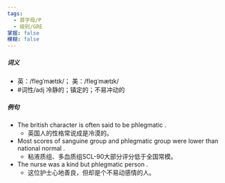 ```yaml
---
tags:
  - 首字母/P
  - 级别/GRE
掌握: false
模糊: false
---
```

##### 词义
- 英：/fleɡˈmætɪk/； 美：/fleɡˈmætɪk/
- #词性/adj  冷静的；镇定的；不易冲动的
##### 例句
- The british character is often said to be phlegmatic .
	- 英国人的性格常说成是冷漠的。
- Most scores of sanguine group and phlegmatic group were lower than national normal .
	- 粘液质组、多血质组SCL-90大部分评分低于全国常模。
- The nurse was a kind but phlegmatic person .
	- 这位护士心地善良，但却是个不易动感情的人。
